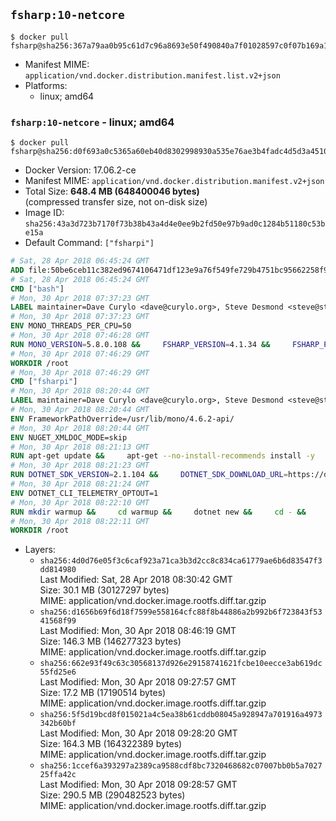 ## `fsharp:10-netcore`

```console
$ docker pull fsharp@sha256:367a79aa0b95c61d7c96a8693e50f490840a7f01028597c0f07b169a1a8dfa1e
```

-	Manifest MIME: `application/vnd.docker.distribution.manifest.list.v2+json`
-	Platforms:
	-	linux; amd64

### `fsharp:10-netcore` - linux; amd64

```console
$ docker pull fsharp@sha256:d0f693a0c5365a60eb40d8302998930a535e76ae3b4fadc4d5d3a45107f95d4b
```

-	Docker Version: 17.06.2-ce
-	Manifest MIME: `application/vnd.docker.distribution.manifest.v2+json`
-	Total Size: **648.4 MB (648400046 bytes)**  
	(compressed transfer size, not on-disk size)
-	Image ID: `sha256:43a3d723b7170f73b38b43a4d4e0ee9b2fd50e97b9ad0c1284b51180c53be15a`
-	Default Command: `["fsharpi"]`

```dockerfile
# Sat, 28 Apr 2018 06:45:24 GMT
ADD file:50be6ceb11c382ed9674106471df123e9a76f549fe729b4751bc95662258f9e0 in / 
# Sat, 28 Apr 2018 06:45:24 GMT
CMD ["bash"]
# Mon, 30 Apr 2018 07:37:23 GMT
LABEL maintainer=Dave Curylo <dave@curylo.org>, Steve Desmond <steve@stevedesmond.ca>
# Mon, 30 Apr 2018 07:37:23 GMT
ENV MONO_THREADS_PER_CPU=50
# Mon, 30 Apr 2018 07:46:28 GMT
RUN MONO_VERSION=5.8.0.108 &&     FSHARP_VERSION=4.1.34 &&     FSHARP_PREFIX=/usr &&     FSHARP_GACDIR=/usr/lib/mono/gac &&     FSHARP_BASENAME=fsharp-$FSHARP_VERSION &&     FSHARP_ARCHIVE=$FSHARP_VERSION.tar.gz &&     FSHARP_ARCHIVE_URL=https://github.com/fsharp/fsharp/archive/$FSHARP_VERSION.tar.gz &&     apt-key adv --keyserver hkp://p80.pool.sks-keyservers.net:80 --recv-keys 3FA7E0328081BFF6A14DA29AA6A19B38D3D831EF &&     echo "deb http://download.mono-project.com/repo/debian jessie/snapshots/$MONO_VERSION main" > /etc/apt/sources.list.d/mono-official.list &&     apt-get update -y &&     apt-get --no-install-recommends install -y autoconf libtool pkg-config make automake nuget mono-devel msbuild ca-certificates-mono &&     rm -rf /var/lib/apt/lists/* &&     mkdir -p /tmp/src &&     cd /tmp/src &&     printf "namespace a { class b { public static void Main(string[] args) { new System.Net.WebClient().DownloadFile(\"%s\", \"%s\");}}}" $FSHARP_ARCHIVE_URL $FSHARP_ARCHIVE > download-fsharp.cs &&     mcs download-fsharp.cs && mono download-fsharp.exe && rm download-fsharp.exe download-fsharp.cs &&     tar xf $FSHARP_ARCHIVE &&     cd $FSHARP_BASENAME &&     ./autogen.sh --prefix=$FSHARP_PREFIX --with-gacdir=$FSHARP_GACDIR &&     make &&     make install &&     cd ~ &&     rm -rf /tmp/src /tmp/NuGetScratch ~/.nuget ~/.config ~/.local &&     apt-get purge -y autoconf libtool make automake &&     apt-get clean
# Mon, 30 Apr 2018 07:46:29 GMT
WORKDIR /root
# Mon, 30 Apr 2018 07:46:29 GMT
CMD ["fsharpi"]
# Mon, 30 Apr 2018 08:20:44 GMT
LABEL maintainer=Dave Curylo <dave@curylo.org>, Steve Desmond <steve@stevedesmond.ca>
# Mon, 30 Apr 2018 08:20:44 GMT
ENV FrameworkPathOverride=/usr/lib/mono/4.6.2-api/
# Mon, 30 Apr 2018 08:20:44 GMT
ENV NUGET_XMLDOC_MODE=skip
# Mon, 30 Apr 2018 08:21:13 GMT
RUN apt-get update &&     apt-get --no-install-recommends install -y     curl     libunwind8     gettext     apt-transport-https     libc6     libcurl3     libgcc1     libgssapi-krb5-2     libicu52     liblttng-ust0     libssl1.0.0     libstdc++6     libunwind8     libuuid1     zlib1g &&     rm -rf /var/lib/apt/lists/*
# Mon, 30 Apr 2018 08:21:23 GMT
RUN DOTNET_SDK_VERSION=2.1.104 &&     DOTNET_SDK_DOWNLOAD_URL=https://dotnetcli.blob.core.windows.net/dotnet/Sdk/$DOTNET_SDK_VERSION/dotnet-sdk-$DOTNET_SDK_VERSION-linux-x64.tar.gz &&     DOTNET_SDK_DOWNLOAD_SHA=813334694667f8c1389d88cd3128a7749f4f65b13a0a8e2cb47380823849b8fe7f4816ab66c2d77e589fac9cb5748390b262beae9673aef86cad5a3d8f24986e &&     curl -SL $DOTNET_SDK_DOWNLOAD_URL --output dotnet.tar.gz &&     echo "$DOTNET_SDK_DOWNLOAD_SHA dotnet.tar.gz" | sha512sum -c - &&     mkdir -p /usr/share/dotnet &&     tar -zxf dotnet.tar.gz -C /usr/share/dotnet &&     rm dotnet.tar.gz &&     ln -s /usr/share/dotnet/dotnet /usr/bin/dotnet
# Mon, 30 Apr 2018 08:21:24 GMT
ENV DOTNET_CLI_TELEMETRY_OPTOUT=1
# Mon, 30 Apr 2018 08:22:10 GMT
RUN mkdir warmup &&     cd warmup &&     dotnet new &&     cd - &&     rm -rf warmup /tmp/NuGetScratch
# Mon, 30 Apr 2018 08:22:11 GMT
WORKDIR /root
```

-	Layers:
	-	`sha256:4d0d76e05f3c6caf923a71ca3b3d2cc8c834ca61779ae6b6d83547f3dd814980`  
		Last Modified: Sat, 28 Apr 2018 08:30:42 GMT  
		Size: 30.1 MB (30127297 bytes)  
		MIME: application/vnd.docker.image.rootfs.diff.tar.gzip
	-	`sha256:d1656b69f6d18f7599e558164cfc88f8b44886a2b992b6f723843f5341568f99`  
		Last Modified: Mon, 30 Apr 2018 08:46:19 GMT  
		Size: 146.3 MB (146277323 bytes)  
		MIME: application/vnd.docker.image.rootfs.diff.tar.gzip
	-	`sha256:662e93f49c63c30568137d926e29158741621fcbe10eecce3ab619dc55fd25e6`  
		Last Modified: Mon, 30 Apr 2018 09:27:57 GMT  
		Size: 17.2 MB (17190514 bytes)  
		MIME: application/vnd.docker.image.rootfs.diff.tar.gzip
	-	`sha256:5f5d19bcd8f015021a4c5ea38b61cddb08045a928947a701916a4973342b60bf`  
		Last Modified: Mon, 30 Apr 2018 09:28:20 GMT  
		Size: 164.3 MB (164322389 bytes)  
		MIME: application/vnd.docker.image.rootfs.diff.tar.gzip
	-	`sha256:1ccef6a393297a2389ca9588cdf8bc7320468682c07007bb0b5a702725ffa42c`  
		Last Modified: Mon, 30 Apr 2018 09:28:57 GMT  
		Size: 290.5 MB (290482523 bytes)  
		MIME: application/vnd.docker.image.rootfs.diff.tar.gzip
